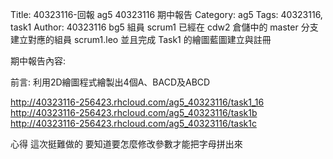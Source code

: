 Title: 40323116-回報 ag5 40323116 期中報告
Category: ag5
Tags: 40323116, task1
Author: 40323116
bg5 組員 scrum1 已經在 cdw2 倉儲中的 master 分支建立對應的組員 scrum1.leo 並且完成 Task1 的繪圖藍圖建立與註冊

期中報告內容:   

前言:
利用2D繪圖程式繪製出4個A、BACD及ABCD

http://40323116-256423.rhcloud.com/ag5_40323116/task1_16
http://40323116-256423.rhcloud.com/ag5_40323116/task1b
http://40323116-256423.rhcloud.com/ag5_40323116/task1c


心得
這次挺難做的 要知道要怎麼修改參數才能把字母拼出來

